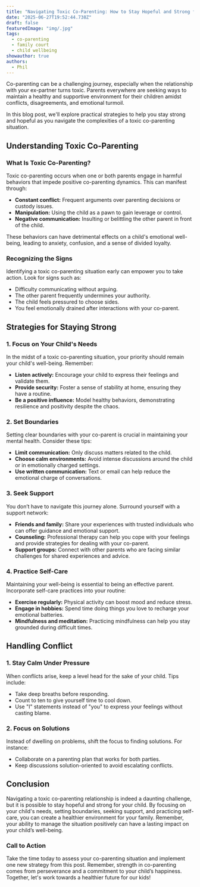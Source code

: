 ```yaml
---
title: "Navigating Toxic Co-Parenting: How to Stay Hopeful and Strong for Your Child"
date: "2025-06-27T19:52:44.738Z"
draft: false
featuredImage: "img/.jpg"
tags:
  - co-parenting
  - family court
  - child wellbeing
showauthor: true
authors:
  - Phil
---
```




Co-parenting can be a challenging journey, especially when the relationship with your ex-partner turns toxic. Parents everywhere are seeking ways to maintain a healthy and supportive environment for their children amidst conflicts, disagreements, and emotional turmoil. 

In this blog post, we'll explore practical strategies to help you stay strong and hopeful as you navigate the complexities of a toxic co-parenting situation. 

## Understanding Toxic Co-Parenting

### What Is Toxic Co-Parenting?
Toxic co-parenting occurs when one or both parents engage in harmful behaviors that impede positive co-parenting dynamics. This can manifest through:  
- **Constant conflict:** Frequent arguments over parenting decisions or custody issues.  
- **Manipulation:** Using the child as a pawn to gain leverage or control.  
- **Negative communication:** Insulting or belittling the other parent in front of the child. 

These behaviors can have detrimental effects on a child's emotional well-being, leading to anxiety, confusion, and a sense of divided loyalty.

### Recognizing the Signs
Identifying a toxic co-parenting situation early can empower you to take action. Look for signs such as:  
- Difficulty communicating without arguing.  
- The other parent frequently undermines your authority.  
- The child feels pressured to choose sides.  
- You feel emotionally drained after interactions with your co-parent.  

## Strategies for Staying Strong

### 1. Focus on Your Child's Needs
In the midst of a toxic co-parenting situation, your priority should remain your child's well-being. Remember:  
- **Listen actively:** Encourage your child to express their feelings and validate them.  
- **Provide security:** Foster a sense of stability at home, ensuring they have a routine.  
- **Be a positive influence:** Model healthy behaviors, demonstrating resilience and positivity despite the chaos.  

### 2. Set Boundaries
Setting clear boundaries with your co-parent is crucial in maintaining your mental health. Consider these tips:  
- **Limit communication:** Only discuss matters related to the child.  
- **Choose calm environments:** Avoid intense discussions around the child or in emotionally charged settings.  
- **Use written communication:** Text or email can help reduce the emotional charge of conversations.  

### 3. Seek Support
You don’t have to navigate this journey alone. Surround yourself with a support network:  
- **Friends and family:** Share your experiences with trusted individuals who can offer guidance and emotional support.  
- **Counseling:** Professional therapy can help you cope with your feelings and provide strategies for dealing with your co-parent.  
- **Support groups:** Connect with other parents who are facing similar challenges for shared experiences and advice.  

### 4. Practice Self-Care
Maintaining your well-being is essential to being an effective parent. Incorporate self-care practices into your routine:  
- **Exercise regularly:** Physical activity can boost mood and reduce stress.  
- **Engage in hobbies:** Spend time doing things you love to recharge your emotional batteries.  
- **Mindfulness and meditation:** Practicing mindfulness can help you stay grounded during difficult times. 

## Handling Conflict

### 1. Stay Calm Under Pressure
When conflicts arise, keep a level head for the sake of your child. Tips include:  
- Take deep breaths before responding.  
- Count to ten to give yourself time to cool down.  
- Use "I" statements instead of "you" to express your feelings without casting blame.  

### 2. Focus on Solutions
Instead of dwelling on problems, shift the focus to finding solutions. For instance:  
- Collaborate on a parenting plan that works for both parties.  
- Keep discussions solution-oriented to avoid escalating conflicts.  

## Conclusion
Navigating a toxic co-parenting relationship is indeed a daunting challenge, but it is possible to stay hopeful and strong for your child. By focusing on your child's needs, setting boundaries, seeking support, and practicing self-care, you can create a healthier environment for your family. Remember, your ability to manage the situation positively can have a lasting impact on your child’s well-being.

### Call to Action
Take the time today to assess your co-parenting situation and implement one new strategy from this post. Remember, strength in co-parenting comes from perseverance and a commitment to your child’s happiness. Together, let's work towards a healthier future for our kids!

